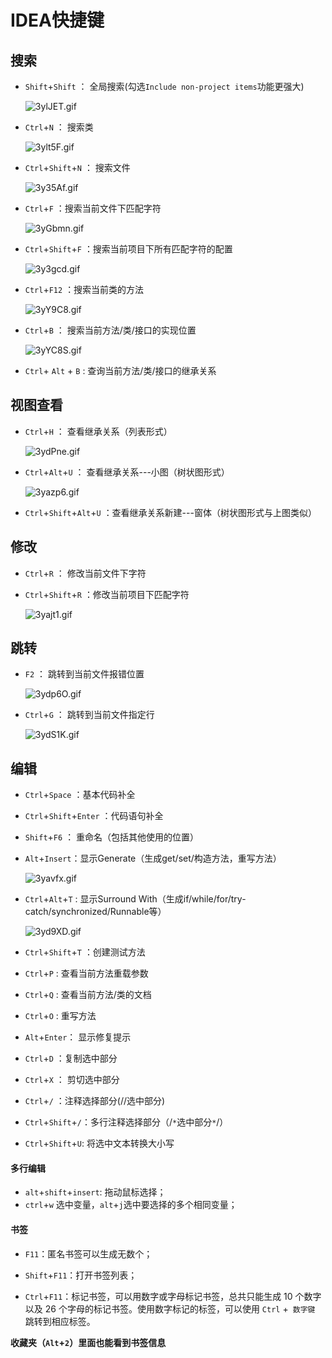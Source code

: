 # IDEA快捷键

## 搜索

* `Shift`+`Shift` ： 全局搜索(勾选`Include non-project items`功能更强大)

  ![3ylJET.gif](https://s2.ax1x.com/2020/02/29/3ylJET.gif)

* `Ctrl`+`N` ： 搜索类

  ![3ylt5F.gif](https://s2.ax1x.com/2020/02/29/3ylt5F.gif)

* `Ctrl`+`Shift`+`N` ： 搜索文件

  ![3y35Af.gif](https://s2.ax1x.com/2020/02/29/3y35Af.gif)

* `Ctrl`+`F` ：搜索当前文件下匹配字符

  ![3yGbmn.gif](https://s2.ax1x.com/2020/02/29/3yGbmn.gif)

* `Ctrl`+`Shift`+`F` ：搜索当前项目下所有匹配字符的配置

  ![3y3gcd.gif](https://s2.ax1x.com/2020/02/29/3y3gcd.gif)

* `Ctrl`+`F12` ：搜索当前类的方法

  ![3yY9C8.gif](https://s2.ax1x.com/2020/02/29/3yY9C8.gif)

* `Ctrl`+`B` ： 搜索当前方法/类/接口的实现位置

  ![3yYC8S.gif](https://s2.ax1x.com/2020/02/29/3yYC8S.gif)
  
* `Ctrl`+ `Alt` + `B` : 查询当前方法/类/接口的继承关系

## 视图查看

* `Ctrl`+`H` ： 查看继承关系（列表形式）

  ![3ydPne.gif](https://s2.ax1x.com/2020/02/29/3ydPne.gif)

* `Ctrl`+`Alt`+`U` ： 查看继承关系---小图（树状图形式）

  ![3yazp6.gif](https://s2.ax1x.com/2020/02/29/3yazp6.gif)

* `Ctrl`+`Shift`+`Alt`+`U` ：查看继承关系新建---窗体（树状图形式与上图类似）

## 修改

* `Ctrl`+`R` ： 修改当前文件下字符

* `Ctrl`+`Shift`+`R` ：修改当前项目下匹配字符

  ![3yajt1.gif](https://s2.ax1x.com/2020/02/29/3yajt1.gif)

## 跳转

* `F2` ： 跳转到当前文件报错位置

  ![3ydp6O.gif](https://s2.ax1x.com/2020/02/29/3ydp6O.gif)

* `Ctrl`+`G` ： 跳转到当前文件指定行

  ![3ydS1K.gif](https://s2.ax1x.com/2020/02/29/3ydS1K.gif)

## 编辑

* `Ctrl`+`Space` ：基本代码补全

* `Ctrl`+`Shift`+`Enter` ：代码语句补全

* `Shift`+`F6` ： 重命名（包括其他使用的位置）

* `Alt`+`Insert`：显示Generate（生成get/set/构造方法，重写方法）

  ![3yavfx.gif](https://s2.ax1x.com/2020/02/29/3yavfx.gif)

* `Ctrl`+`Alt`+`T` : 显示Surround With（生成if/while/for/try-catch/synchronized/Runnable等）

  ![3yd9XD.gif](https://s2.ax1x.com/2020/02/29/3yd9XD.gif)

* `Ctrl`+`Shift`+`T` ：创建测试方法

* `Ctrl`+`P` : 查看当前方法重载参数

* `Ctrl`+`Q` : 查看当前方法/类的文档

* `Ctrl`+`O` : 重写方法

* `Alt`+`Enter`： 显示修复提示

* `Ctrl`+`D` ：复制选中部分

* `Ctrl`+`X` ： 剪切选中部分

* `Ctrl`+`/` ：注释选择部分(//选中部分)

* `Ctrl`+`Shift`+`/`：多行注释选择部分（/`*`选中部分`*`/）

* `Ctrl`+`Shift`+`U`: 将选中文本转换大小写

#### 多行编辑

* `alt`+`shift`+`insert`:  拖动鼠标选择；
* `ctrl`+`w` 选中变量，`alt`+`j`选中要选择的多个相同变量；

#### 书签

* `F11`：匿名书签可以生成无数个；

* `Shift`+`F11`：打开书签列表；

* `Ctrl`+`F11`：标记书签，可以用数字或字母标记书签，总共只能生成 10 个数字以及 26 个字母的标记书签。使用数字标记的标签，可以使用 `Ctrl` +` 数字键` 跳转到相应标签。

**收藏夹（`Alt`+`2`）里面也能看到书签信息**